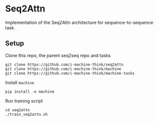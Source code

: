 # Seq2Attn
Implementation of the Seq2Attn architecture for sequence-to-sequence task.

## Setup
Clone this repo, the parent seq2seq repo and tasks
```
git clone https://github.com/i-machine-think/seq2attn
git clone https://github.com/i-machine-think/machine
git clone https://github.com/i-machine-think/machine-tasks
```
Install `machine`
```
pip install -e machine
```
Run training script
```
cd seq2attn
./train_seq2attn.sh
```
